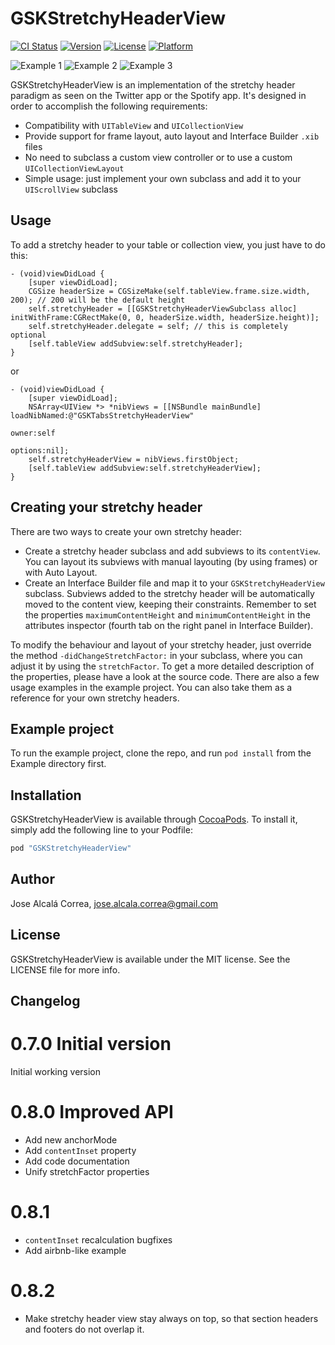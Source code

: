 # GSKStretchyHeaderView

[![CI Status](https://travis-ci.org/gskbyte/GSKStretchyHeaderView.svg?branch=master)](https://travis-ci.org/gskbyte/GSKStretchyHeaderView)
[![Version](https://img.shields.io/cocoapods/v/GSKStretchyHeaderView.svg?style=flat)](http://cocoapods.org/pods/GSKStretchyHeaderView)
[![License](https://img.shields.io/cocoapods/l/GSKStretchyHeaderView.svg?style=flat)](http://cocoapods.org/pods/GSKStretchyHeaderView)
[![Platform](https://img.shields.io/cocoapods/p/GSKStretchyHeaderView.svg?style=flat)](http://cocoapods.org/pods/GSKStretchyHeaderView)

![Example 1](https://raw.githubusercontent.com/gskbyte/GSKStretchyHeaderView/master/screenshots/airbnb.gif)
![Example 2](https://raw.githubusercontent.com/gskbyte/GSKStretchyHeaderView/master/screenshots/stretchy_blur.gif)
![Example 3](https://raw.githubusercontent.com/gskbyte/GSKStretchyHeaderView/master/screenshots/stretchy_tabs.gif)

GSKStretchyHeaderView is an implementation of the stretchy header paradigm as seen on the Twitter app or the Spotify app. It's designed in order to accomplish the following requirements:

- Compatibility with `UITableView` and `UICollectionView`
- Provide support for frame layout, auto layout and Interface Builder `.xib` files
- No need to subclass a custom view controller or to use a custom `UICollectionViewLayout`
- Simple usage: just implement your own subclass and add it to your `UIScrollView` subclass

## Usage

To add a stretchy header to your table or collection view, you just have to do this:

```objc
- (void)viewDidLoad {
    [super viewDidLoad];
    CGSize headerSize = CGSizeMake(self.tableView.frame.size.width, 200); // 200 will be the default height
    self.stretchyHeader = [[GSKStretchyHeaderViewSubclass alloc] initWithFrame:CGRectMake(0, 0, headerSize.width, headerSize.height)];
    self.stretchyHeader.delegate = self; // this is completely optional
    [self.tableView addSubview:self.stretchyHeader];
}
```
or
```objc
- (void)viewDidLoad {
    [super viewDidLoad];
    NSArray<UIView *> *nibViews = [[NSBundle mainBundle] loadNibNamed:@"GSKTabsStretchyHeaderView"
                                                                owner:self
                                                              options:nil];
    self.stretchyHeaderView = nibViews.firstObject;
    [self.tableView addSubview:self.stretchyHeaderView];
}
```

## Creating your stretchy header

There are two ways to create your own stretchy header:

- Create a stretchy header subclass and add subviews to its `contentView`. You can layout its subviews with manual layouting (by using frames) or with Auto Layout.
- Create an Interface Builder file and map it to your `GSKStretchyHeaderView` subclass. Subviews added to the stretchy header will be automatically moved to the content view, keeping their constraints. Remember to set the properties `maximumContentHeight` and `minimumContentHeight` in the attributes inspector (fourth tab on the right panel in Interface Builder).

To modify the behaviour and layout of your stretchy header, just override the method `-didChangeStretchFactor:` in your subclass, where you can adjust it by using the `stretchFactor`. To get a more detailed description of the properties, please have a look at the source code. There are also a few usage examples in the example project. You can also take them as a reference for your own stretchy headers.

## Example project

To run the example project, clone the repo, and run `pod install` from the Example directory first.

## Installation

GSKStretchyHeaderView is available through [CocoaPods](http://cocoapods.org). To install it, simply add the following line to your Podfile:

```ruby
pod "GSKStretchyHeaderView"
```

## Author

Jose Alcalá Correa, jose.alcala.correa@gmail.com

## License

GSKStretchyHeaderView is available under the MIT license. See the LICENSE file for more info.

## Changelog

# 0.7.0 Initial version

Initial working version

# 0.8.0 Improved API

- Add new anchorMode
- Add `contentInset` property
- Add code documentation
- Unify stretchFactor properties

# 0.8.1

- `contentInset` recalculation bugfixes
- Add airbnb-like example

# 0.8.2

- Make stretchy header view stay always on top, so that section headers and footers do not overlap it.
